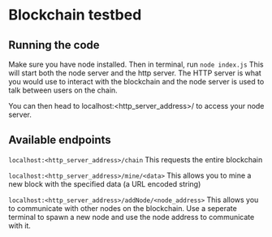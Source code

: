 # Blockchain testbed

## Running the code

Make sure you have node installed. Then in terminal, run 
``
node index.js
``
This will start both the node server and the http server. The HTTP server is what you would use to interact with the blockchain and the node server is used to talk between users on the chain.  

You can then head to localhost:<http_server_address>/<endpoint> to access your node server. 
 
## Available endpoints
``
localhost:<http_server_address>/chain
``
This requests the entire blockchain  

``
localhost:<http_server_address>/mine/<data>
``
This allows you to mine a new block with the specified data (a URL encoded string)  

``
localhost:<http_server_address>/addNode/<node_address>
``
This allows you to communicate with other nodes on the blockchain. Use a seperate terminal to spawn a new node and use the node address to communicate with it.  

